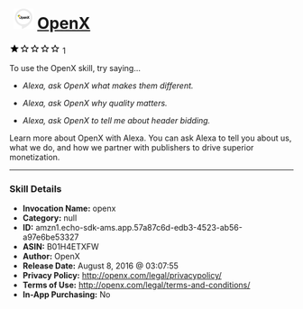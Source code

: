 # &nbsp;<img src="skill_icon" alt="OpenX icon" width="36"> [OpenX](http://alexa.amazon.com/#skills/amzn1.echo-sdk-ams.app.57a87c6d-edb3-4523-ab56-a97e6be53327)
![1 stars](../../images/ic_star_black_18dp_1x.png)![1 stars](../../images/ic_star_border_black_18dp_1x.png)![1 stars](../../images/ic_star_border_black_18dp_1x.png)![1 stars](../../images/ic_star_border_black_18dp_1x.png)![1 stars](../../images/ic_star_border_black_18dp_1x.png) 1

To use the OpenX skill, try saying...

* *Alexa, ask OpenX what makes them different.*

* *Alexa, ask OpenX why quality matters.*

* *Alexa, ask OpenX to tell me about header bidding.*

Learn more about OpenX with Alexa. You can ask Alexa to tell you about us, what we do, and how we partner with publishers to drive superior monetization.

***

### Skill Details

* **Invocation Name:** openx
* **Category:** null
* **ID:** amzn1.echo-sdk-ams.app.57a87c6d-edb3-4523-ab56-a97e6be53327
* **ASIN:** B01H4ETXFW
* **Author:** OpenX
* **Release Date:** August 8, 2016 @ 03:07:55
* **Privacy Policy:** http://openx.com/legal/privacypolicy/
* **Terms of Use:** http://openx.com/legal/terms-and-conditions/
* **In-App Purchasing:** No

